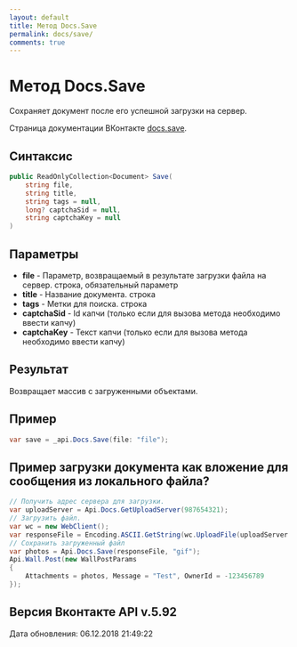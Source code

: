 ```yaml
---
layout: default
title: Метод Docs.Save
permalink: docs/save/
comments: true
---
```

# Метод Docs.Save
Сохраняет документ после его успешной загрузки на сервер.

Страница документации ВКонтакте [docs.save](https://vk.com/dev/docs.save).

## Синтаксис
``` csharp
public ReadOnlyCollection<Document> Save(
	string file,
	string title,
	string tags = null,
	long? captchaSid = null,
	string captchaKey = null
)
```

## Параметры
+ **file** - Параметр, возвращаемый в результате загрузки файла на сервер. строка, обязательный параметр
+ **title** - Название документа. строка
+ **tags** - Метки для поиска. строка
+ **captchaSid** - Id капчи (только если для вызова метода необходимо ввести капчу)
+ **captchaKey** - Текст капчи (только если для вызова метода необходимо ввести капчу)

## Результат
Возвращает массив с загруженными объектами.

## Пример
``` csharp
var save = _api.Docs.Save(file: "file");
```

## Пример загрузки документа как вложение для сообщения из локального файла?
``` csharp
// Получить адрес сервера для загрузки.
var uploadServer = Api.Docs.GetUploadServer(987654321);
// Загрузить файл.
var wc = new WebClient();
var responseFile = Encoding.ASCII.GetString(wc.UploadFile(uploadServer.UploadUrl, @"C:\Users\Raven\Downloads\https__vk_com_gif_fak.gif"));
// Сохранить загруженный файл
var photos = Api.Docs.Save(responseFile, "gif");
Api.Wall.Post(new WallPostParams
{
	Attachments = photos, Message = "Test", OwnerId = -123456789
});
```

## Версия Вконтакте API v.5.92
Дата обновления: 06.12.2018 21:49:22
